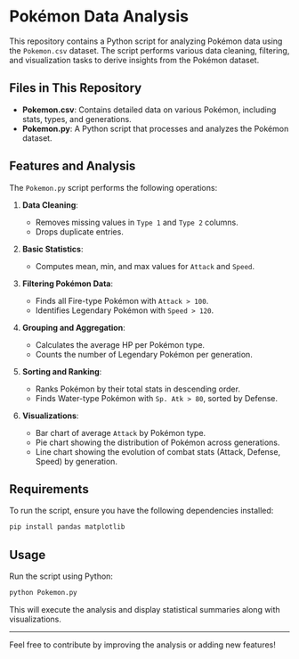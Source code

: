 # Pokémon Data Analysis

This repository contains a Python script for analyzing Pokémon data using the `Pokemon.csv` dataset. The script performs various data cleaning, filtering, and visualization tasks to derive insights from the Pokémon dataset.

## Files in This Repository

- **Pokemon.csv**: Contains detailed data on various Pokémon, including stats, types, and generations.
- **Pokemon.py**: A Python script that processes and analyzes the Pokémon dataset.

## Features and Analysis

The `Pokemon.py` script performs the following operations:

1. **Data Cleaning**:
   - Removes missing values in `Type 1` and `Type 2` columns.
   - Drops duplicate entries.

2. **Basic Statistics**:
   - Computes mean, min, and max values for `Attack` and `Speed`.

3. **Filtering Pokémon Data**:
   - Finds all Fire-type Pokémon with `Attack > 100`.
   - Identifies Legendary Pokémon with `Speed > 120`.

4. **Grouping and Aggregation**:
   - Calculates the average HP per Pokémon type.
   - Counts the number of Legendary Pokémon per generation.

5. **Sorting and Ranking**:
   - Ranks Pokémon by their total stats in descending order.
   - Finds Water-type Pokémon with `Sp. Atk > 80`, sorted by Defense.

6. **Visualizations**:
   - Bar chart of average `Attack` by Pokémon type.
   - Pie chart showing the distribution of Pokémon across generations.
   - Line chart showing the evolution of combat stats (Attack, Defense, Speed) by generation.

## Requirements

To run the script, ensure you have the following dependencies installed:
```bash
pip install pandas matplotlib
```

## Usage
Run the script using Python:
```bash
python Pokemon.py
```
This will execute the analysis and display statistical summaries along with visualizations.

---
Feel free to contribute by improving the analysis or adding new features!
